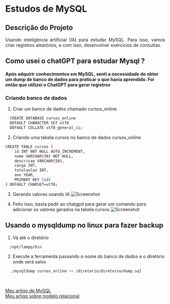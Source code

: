 # Estudos de MySQL
## Descrição do Projeto
<p align="justify"> Usando inteligência artificial (IA) para estudar MySQL. Para isso, vamos criar registros aleatórios, e com isso, desenvolver exércicios de consultas.  </p>

## Como usei o chatGPT para estudar Mysql ?

#### Após adquirir conhecimentos em MySQL, senti a necessidade de obter um dump de banco de dados para praticar o que havia aprendido. Foi então que utilizei o ChatGPT para gerar registros
### Criando banco de dados 

1. Criar um banco de dados chamado cursos_online
```bash
  CREATE DATABASE cursos_online
  DEFAULT CHARACTER SET utf8
  DEFAULT COLLATE utf8_general_ci;
```
2. Criando uma tabela cursos no banco de dados cursos_online
```bash
CREATE TABLE cursos (
    id INT NOT NULL AUTO_INCREMENT,
    nome VARCHAR(30) NOT NULL,
    descricao VARCHAR(50),
    carga INT,
    totalaulas INT,
    ano YEAR,
    PRIMARY KEY (id)
) DEFAULT CHARSET=utf8;
```
3. Gerando valores usando IA 
![Screenshot](https://github.com/robertocoliver/mysql/assets/102238044/0d222e75-d6a6-4391-8ca9-495095a23647)

4. Feito isso, basta pedir ao chatgpd para gerar um comando para adicionar os valores gerados na tabela cursos 
![Screenshot](https://github.com/robertocoliver/mysql/assets/102238044/23cd6c2d-ac01-45f0-a621-d0e2e7b680af)


## Usando o mysqldump no linux para fazer backup
1. Vá até o diretório
```bash
  /opt/lampp/bin
```   
2. Execute a ferramenta passando o nome do banco de dados e o diretório onde será salvo
```bash
  ./mysqldump cursos_online >> /diretorio/diretorio/dump.sql
```


<br />

[Meu artigo de MySQL](https://medium.com/@robertocoliver/mysql-15fd5f6834f3)<br />
[Meu artigo sobre modelo relacional](https://medium.com/@robertocoliver/modelo-relacional-f3b92d95a11f)<br />


